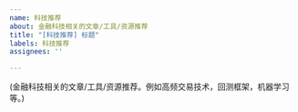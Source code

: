 ```yaml
---
name: 科技推荐
about: 金融科技相关的文章/工具/资源推荐
title: "[科技推荐] 标题"
labels: 科技推荐
assignees: ''

---
```


(金融科技相关的文章/工具/资源推荐。例如高频交易技术，回测框架，机器学习等。)
